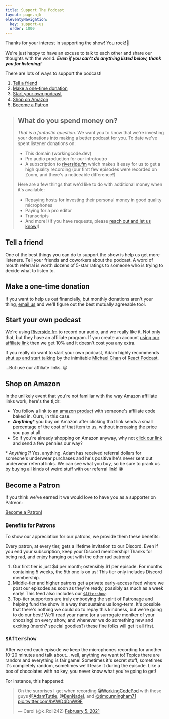 ```yaml
---
title: Support The Podcast
layout: page.njk
eleventyNavigation:
  key: support-us
  order: 1000
---
```


Thanks for your interest in supporting the show! You rock!🤘

We're just happy to have an excuse to talk to each other and share our thoughts with the world. ***Even if you can't do anything listed below, thank you for listening!***

There are lots of ways to support the podcast!

1. [Tell a friend](#tell-a-friend)
2. [Make a one-time donation](#one-time-donation)
3. [Start your own podcast](#start-your-podcast)
4. [Shop on Amazon](#amazon)
5. [Become a Patron](#patreon)

> <h2 id="expenses">What do you spend money on?</h2>
>
> _That is a fantastic question._ We want you to know that we're investing your donations into making a better podcast for you. To date we've spent listener donations on:
>
> - This domain (workingcode.dev)
> - Pro audio production for our intro/outro
> - A subscription to [riverside.fm](http://www.riverside.fm/?via=workingcodepod) which makes it easy for us to get a high quality recording (our first few episodes were recorded on Zoom, and there's a noticeable difference!)
>
> Here are a few things that we'd like to do with additional money when it's available:
>
> - Repaying hosts for investing their personal money in good quality microphones
> - Paying for a pro editor
> - Transcripts
> - And more! (If you have requests, please [reach out and let us know](mailto:workingcodepod@gmail.com)!)

<h2 id="tell-a-friend">Tell a friend</h2>

One of the best things you can do to support the show is help us get more listeners. Tell your friends and coworkers about the podcast. A word of mouth referral is worth dozens of 5-star ratings to someone who is trying to decide what to listen to.

<h2 id="one-time-donation">Make a one-time donation</h2>

If you want to help us out financially, but monthly donations aren't your thing, <a href="mailto:workingcodepod@gmail.com">email us</a> and we'll figure out the best mutually agreeable tool.

<h2 id="start-your-podcast">Start your own podcast</h2>

We're using [Riverside.fm](http://www.riverside.fm/?via=workingcodepod) to record our audio, and we really like it. Not only that, but they have an affiliate program. If you create an account [using our affiliate link](http://www.riverside.fm/?via=workingcodepod) then we get 10% and it doesn't cost you any extra.

If you really do want to start your own podcast, Adam highly recommends [shut up and start talking](http://shutupandstarttalking.com/) by the inimitable [Michael Chan](https://twitter.com/chantastic) of [React Podcast](https://reactpodcast.com/).

...But use our affiliate links. 😉

<h2 id="amazon">Shop on Amazon</h2>

In the unlikely event that you're not familiar with the way Amazon affiliate links work, here's the tl;dr:

- You follow a link to [an amazon product](https://amzn.to/3aRbMqU) with someone's affiliate code baked in. Ours, in this case.
- ***Anything***\* you buy on Amazon after clicking that link sends a small percentage of the cost of that item to us, without increasing the price you pay at all.
- So if you're already shopping on Amazon anyway, why not [click our link](https://amzn.to/3aRbMqU) and send a few pennies our way?

\* *Anything?!* Yes, anything. Adam has received referral dollars for someone's underwear purchases and he's positive he's never sent out underwear referral links. We can see what you buy, so be sure to prank us by buying all kinds of weird stuff with our referral link! 😜

<h2 id="patreon">Become a Patron</h2>

If you think we've earned it we would love to have you as a supporter on Patreon:

<a href="https://www.patreon.com/bePatron?u=45624319" data-patreon-widget-type="become-patron-button">Become a Patron!</a>

### Benefits for Patrons

To show our appreciation for our patrons, we provide them these benefits:

Every patron, at every tier, gets a lifetime invitation to our Discord. Even if you end your subscription, keep your Discord membership! Thanks for being rad, and enjoy hanging out with the other rad patrons!

1. Our first tier is just $4 per month; ostensibly $1 per episode. For months containing 5 weeks, the 5th one is on us! This tier only includes Discord membership.
2. Middle-tier and higher patrons get a private early-access feed where we post our episodes as soon as they're ready, possibly as much as a week early! This feed also includes our [`$Aftershow`](#aftershow).
3. Top-tier supporters are truly embodying the spirit of [Patronage](https://en.wikipedia.org/wiki/Patronage) and helping fund the show in a way that sustains us long-term. It's possible that there's nothing we could do to repay this kindness, but we're going to do our best! We'll read your name (or a surrogate moniker of your choosing) on every show, and whenever we do something new and exciting (merch? special goodies?) these fine folks will get it all first.

<h3 id="aftershow"><pre>$Aftershow</pre></h3>

After we end each episode we keep the microphones recording for another 10-20 minutes and talk about... well, anything we want to! Topics there are random and everything is fair game! Sometimes it's secret stuff, sometimes it's completely random, sometimes we'll tease it during the episode. Like a box of chocolates with no key, you never know what you're going to get!

For instance, this happened:

<blockquote class="twitter-tweet"><p lang="en" dir="ltr">On the surprises I get when recording <a href="https://twitter.com/WorkingCodePod?ref_src=twsrc%5Etfw">@WorkingCodePod</a> with these guys <a href="https://twitter.com/AdamTuttle?ref_src=twsrc%5Etfw">@AdamTuttle</a>, <a href="https://twitter.com/BenNadel?ref_src=twsrc%5Etfw">@BenNadel</a>, and <a href="https://twitter.com/timcunningham71?ref_src=twsrc%5Etfw">@timcunningham71</a> <a href="https://t.co/bAWD4DmW9F">pic.twitter.com/bAWD4DmW9F</a></p>&mdash; Carol (@k_Roll242) <a href="https://twitter.com/k_Roll242/status/1357521290589073411?ref_src=twsrc%5Etfw">February 5, 2021</a></blockquote>
<script async src="https://platform.twitter.com/widgets.js" charset="utf-8"></script>
